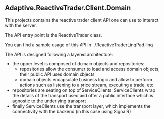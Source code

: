 ﻿Adaptive.ReactiveTrader.Client.Domain
-------------------------------------

This projects contains the reactive trader client API one can use to interact with the server.

The API entry point is the ReactiveTrader class.

You can find a sample usage of this API in ..\ReactiveTraderLinqPad.linq

The API is designed following a layered architecture:
 - the upper level is composed of domain objects and repositories:
   - repositories allow the consumer to load and access domain objects, their public API uses domain objects
   - domain objects encapsulate business logic and allow to perform actions such as listening to a price stream, executing a trade, etc. 
 - repositories are seating on top of ServiceClients. ServiceClients wrap the details of the transport used and offer a public interface which is agnostic to the underlying transport
 - finally ServiceClients use the transport layer, which implements the connectivity with the backend (in this case using SignalR)